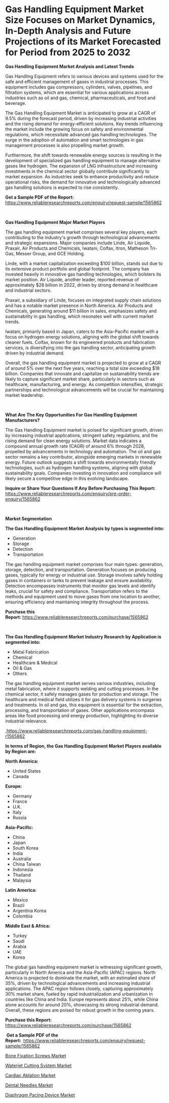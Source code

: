 <p><h1>Gas Handling Equipment Market Size Focuses on Market Dynamics, In-Depth Analysis and Future Projections of its Market Forecasted for Period from 2025 to 2032</h1></p><p><strong>Gas Handling Equipment Market Analysis and Latest Trends</strong></p>
<p><p>Gas Handling Equipment refers to various devices and systems used for the safe and efficient management of gases in industrial processes. This equipment includes gas compressors, cylinders, valves, pipelines, and filtration systems, which are essential for various applications across industries such as oil and gas, chemical, pharmaceuticals, and food and beverage.</p><p>The Gas Handling Equipment Market is anticipated to grow at a CAGR of 9.5% during the forecast period, driven by increasing industrial activities and the rising demand for energy-efficient solutions. Key trends influencing the market include the growing focus on safety and environmental regulations, which necessitate advanced gas handling technologies. The surge in the adoption of automation and smart technologies in gas management processes is also propelling market growth.</p><p>Furthermore, the shift towards renewable energy sources is resulting in the development of specialized gas handling equipment to manage alternative gases like hydrogen. The expansion of LNG infrastructure and increasing investments in the chemical sector globally contribute significantly to market expansion. As industries seek to enhance productivity and reduce operational risks, the demand for innovative and technologically advanced gas handling solutions is expected to rise consistently.</p></p>
<p><strong>Get a Sample PDF of the Report:&nbsp;</strong> <a href="https://www.reliableresearchreports.com/enquiry/request-sample/1565862?utm_campaign=2662&utm_medium=2&utm_source=Github&utm_content=ia&utm_term=08042025&utm_id=gas-handling-equipment">https://www.reliableresearchreports.com/enquiry/request-sample/1565862</a></p>
<p>&nbsp;</p>
<p><strong>Gas Handling Equipment Major Market Players</strong></p>
<p><p>The gas handling equipment market comprises several key players, each contributing to the industry's growth through technological advancements and strategic expansions. Major companies include Linde, Air Liquide, Praxair, Air Products and Chemicals, Iwatani, Colfax, Itron, Matheson Tri-Gas, Messer Group, and GCE Holding. </p><p>Linde, with a market capitalization exceeding $100 billion, stands out due to its extensive product portfolio and global footprint. The company has invested heavily in innovative gas handling technologies, which bolsters its market position. Air Liquide, another leader, reported revenue of approximately $28 billion in 2022, driven by strong demand in healthcare and industrial sectors.</p><p>Praxair, a subsidiary of Linde, focuses on integrated supply chain solutions and has a notable market presence in North America. Air Products and Chemicals, generating around $11 billion in sales, emphasizes safety and sustainability in gas handling, which resonates well with current market trends. </p><p>Iwatani, primarily based in Japan, caters to the Asia-Pacific market with a focus on hydrogen energy solutions, aligning with the global shift towards cleaner fuels. Colfax, known for its engineered products and fabrication services, is diversifying into the gas handling sector, anticipating growth driven by industrial demand.</p><p>Overall, the gas handling equipment market is projected to grow at a CAGR of around 5% over the next five years, reaching a total size exceeding $18 billion. Companies that innovate and capitalize on sustainability trends are likely to capture significant market share, particularly in sectors such as healthcare, manufacturing, and energy. As competition intensifies, strategic partnerships and technological advancements will be crucial for maintaining market leadership.</p></p>
<p>&nbsp;</p>
<p><strong>What Are The Key Opportunities For Gas Handling Equipment Manufacturers?</strong></p>
<p><p>The Gas Handling Equipment market is poised for significant growth, driven by increasing industrial applications, stringent safety regulations, and the rising demand for clean energy solutions. Market data indicates a compound annual growth rate (CAGR) of around 6% through 2028, propelled by advancements in technology and automation. The oil and gas sector remains a key contributor, alongside emerging markets in renewable energy. Future outlook suggests a shift towards environmentally friendly technologies, such as hydrogen handling systems, aligning with global sustainability goals. Companies investing in innovation and compliance will likely secure a competitive edge in this evolving landscape.</p></p>
<p><strong>Inquire or Share Your Questions If Any Before Purchasing This Report:</strong> <a href="https://www.reliableresearchreports.com/enquiry/pre-order-enquiry/1565862?utm_campaign=2662&utm_medium=2&utm_source=Github&utm_content=ia&utm_term=08042025&utm_id=gas-handling-equipment">https://www.reliableresearchreports.com/enquiry/pre-order-enquiry/1565862</a></p>
<p>&nbsp;</p>
<p><strong>Market Segmentation</strong></p>
<p><strong>The Gas Handling Equipment Market Analysis by types is segmented into:</strong></p>
<p><ul><li>Generation</li><li>Storage</li><li>Detection</li><li>Transportation</li></ul></p>
<p><p>The gas handling equipment market comprises four main types: generation, storage, detection, and transportation. Generation focuses on producing gases, typically for energy or industrial use. Storage involves safely holding gases in containers or tanks to prevent leakage and ensure availability. Detection encompasses instruments that monitor gas levels and identify leaks, crucial for safety and compliance. Transportation refers to the methods and equipment used to move gases from one location to another, ensuring efficiency and maintaining integrity throughout the process.</p></p>
<p><strong>Purchase this Report:&nbsp;</strong><a href="https://www.reliableresearchreports.com/purchase/1565862?utm_campaign=2662&utm_medium=2&utm_source=Github&utm_content=ia&utm_term=08042025&utm_id=gas-handling-equipment">https://www.reliableresearchreports.com/purchase/1565862</a></p>
<p>&nbsp;</p>
<p><strong>The Gas Handling Equipment Market Industry Research by Application is segmented into:</strong></p>
<p><ul><li>Metal Fabrication</li><li>Chemical</li><li>Healthcare & Medical</li><li>Oil & Gas</li><li>Others</li></ul></p>
<p><p>The gas handling equipment market serves various industries, including metal fabrication, where it supports welding and cutting processes. In the chemical sector, it safely manages gases for production and storage. The healthcare and medical field utilizes it for gas delivery systems in surgeries and treatments. In oil and gas, this equipment is essential for the extraction, processing, and transportation of gases. Other applications encompass areas like food processing and energy production, highlighting its diverse industrial relevance.</p></p>
<p><a href="https://www.reliableresearchreports.com/gas-handling-equipment-r1565862?utm_campaign=2662&utm_medium=2&utm_source=Github&utm_content=ia&utm_term=08042025&utm_id=gas-handling-equipment">&nbsp;https://www.reliableresearchreports.com/gas-handling-equipment-r1565862</a></p>
<p><strong>In terms of Region, the Gas Handling Equipment Market Players available by Region are:</strong></p>
<p>
    <p> <strong> North America: </strong>
        <ul>
            <li>United States</li>
            <li>Canada</li>
        </ul>
        </p> 
    <p> <strong> Europe: </strong>
        <ul>
            <li>Germany</li>
            <li>France</li>
            <li>U.K.</li>
            <li>Italy</li>
            <li>Russia</li>
        </ul>
        </p> 
    <p> <strong> Asia-Pacific: </strong>
        <ul>
            <li>China</li>
            <li>Japan</li>
            <li>South Korea</li>
            <li>India</li>
            <li>Australia</li>
            <li>China Taiwan</li>
            <li>Indonesia</li>
            <li>Thailand</li>
            <li>Malaysia</li>
        </ul>
        </p> 
    <p> <strong> Latin America: </strong>
        <ul>
            <li>Mexico</li>
            <li>Brazil</li>
            <li>Argentina Korea</li>
            <li>Colombia</li>
        </ul>
        </p> 
    <p> <strong> Middle East & Africa: </strong>
        <ul>
            <li>Turkey</li>
            <li>Saudi</li>
            <li>Arabia</li>
            <li>UAE</li>
            <li>Korea</li>
        </ul>
    </p>
    </p>
<p><p>The global gas handling equipment market is witnessing significant growth, particularly in North America and the Asia-Pacific (APAC) regions. North America is projected to dominate the market, with an estimated share of 35%, driven by technological advancements and increasing industrial applications. The APAC region follows closely, capturing approximately 30% market share, fueled by rapid industrialization and urbanization in countries like China and India. Europe represents about 25%, while China alone accounts for around 20%, showcasing its strong industrial demand. Overall, these regions are poised for robust growth in the coming years.</p></p>
<p><strong>Purchase this Report: </strong><a href="https://www.reliableresearchreports.com/purchase/1565862?utm_campaign=2662&utm_medium=2&utm_source=Github&utm_content=ia&utm_term=08042025&utm_id=gas-handling-equipment">https://www.reliableresearchreports.com/purchase/1565862</a></p>
<p>&nbsp;<strong>Get a Sample PDF of the Report:&nbsp;&nbsp;</strong><a href="https://www.reliableresearchreports.com/enquiry/request-sample/1565862?utm_campaign=2662&utm_medium=2&utm_source=Github&utm_content=ia&utm_term=08042025&utm_id=gas-handling-equipment">https://www.reliableresearchreports.com/enquiry/request-sample/1565862</a></p>
<p><strong></strong></p>
<p><p><a href="https://www.linkedin.com/pulse/forecasted-growth-key-players-bone-fixation-screws-market-2025-2032-zjbne?utm_campaign=2662&utm_medium=2&utm_source=Github&utm_content=ia&utm_term=08042025&utm_id=gas-handling-equipment">Bone Fixation Screws Market</a></p><p><a href="https://github.com/lisaeichler20775/Market-Research-Report-List-1/blob/main/waterjet-cutting-system-market.md?utm_campaign=2662&utm_medium=2&utm_source=Github&utm_content=ia&utm_term=08042025&utm_id=gas-handling-equipment">Waterjet Cutting System Market</a></p><p><a href="https://www.linkedin.com/pulse/cardiac-ablation-market-analysis-shows-detailed-trends-ntbpc?utm_campaign=2662&utm_medium=2&utm_source=Github&utm_content=ia&utm_term=08042025&utm_id=gas-handling-equipment">Cardiac Ablation Market</a></p><p><a href="https://www.linkedin.com/pulse/value-segmentation-share-andanalysis-dental-needles-market-projecting-aya6c?utm_campaign=2662&utm_medium=2&utm_source=Github&utm_content=ia&utm_term=08042025&utm_id=gas-handling-equipment">Dental Needles Market</a></p><p><a href="https://www.linkedin.com/pulse/119-cagr-forecast-diaphragm-pacing-device-industry-from-2025-epd6c?utm_campaign=2662&utm_medium=2&utm_source=Github&utm_content=ia&utm_term=08042025&utm_id=gas-handling-equipment">Diaphragm Pacing Device Market</a></p></p>